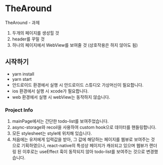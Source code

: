 # TheAround

TheAround - 과제

1. 두개의 페이지를 생성힐 것
2. header를 꾸밀 것
3. 하나의 페이지에서 WebView를 보여줄 것 (상호작용은 하지 않아도 됨)

## 시작하기

- yarn install
- yarn start
- 안드로이드 환경에서 실행 시 안드로이드 스튜디오 가상머신이 필요합니다.
- ios 환경에서 실행 시 xcode가 필요합니다.
- web 환경에서 실행 시 webView는 동작하지 않습니다.

### Project Info

1. mainPage에서는 간단한 todo-list를 보여주었습니다.
2. async-storage와 recoil을 사용하여 custom hook으로 데이터를 핸들링합니다.
3. 모든 stylesheet는 style에 위치해 있습니다.
4. 처음에는 유저에게 입력값을 받아, 그 값에 해당하는 페이지를 웹뷰로 보여주는 것으로 기획하였으나, react-native의 특성상 페이지가 캐쉬되고 있으며 웹뷰가 랜더링 된 이후로는 useEffect 훅이 동작되지 않아 todo-list를 보여주는 것으로 변경했습니다.

